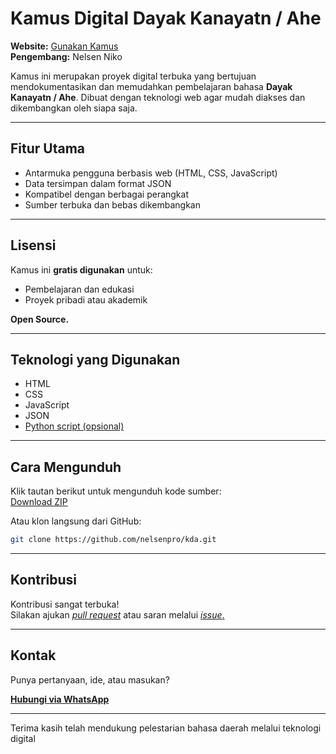
# Kamus Digital Dayak Kanayatn / Ahe

**Website:** [Gunakan Kamus](https://nelsenpro.github.io/kda/)  
**Pengembang:** Nelsen Niko

Kamus ini merupakan proyek digital terbuka yang bertujuan mendokumentasikan dan memudahkan pembelajaran bahasa **Dayak Kanayatn / Ahe**. Dibuat dengan teknologi web agar mudah diakses dan dikembangkan oleh siapa saja.

---

## Fitur Utama

- Antarmuka pengguna berbasis web (HTML, CSS, JavaScript)
- Data tersimpan dalam format JSON
- Kompatibel dengan berbagai perangkat
- Sumber terbuka dan bebas dikembangkan

---

## Lisensi

Kamus ini **gratis digunakan** untuk:

- Pembelajaran dan edukasi  
- Proyek pribadi atau akademik  

**Open Source.**

---

## Teknologi yang Digunakan

- HTML  
- CSS  
- JavaScript  
- JSON  
- [Python script (opsional)](https://github.com/nelsenpro/kda/blob/main/kd.py)

---

## Cara Mengunduh

Klik tautan berikut untuk mengunduh kode sumber:  
[Download ZIP](https://github.com/nelsenpro/kda/archive/refs/heads/main.zip)

Atau klon langsung dari GitHub:

```bash
git clone https://github.com/nelsenpro/kda.git
```

---

## Kontribusi

Kontribusi sangat terbuka!  
Silakan ajukan [*pull request*](https://github.com/nelsenpro/kda/pulls) atau saran melalui [*issue*.](https://github.com/nelsenpro/kda/issues)  

---

## Kontak

Punya pertanyaan, ide, atau masukan?

**[Hubungi via WhatsApp](https://wa.me/6285328736706)**

---

Terima kasih telah mendukung pelestarian bahasa daerah melalui teknologi digital
